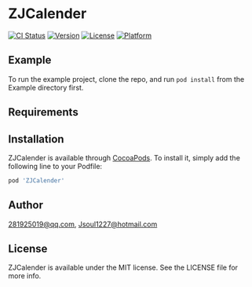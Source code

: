 # ZJCalender

[![CI Status](http://img.shields.io/travis/281925019@qq.com/ZJCalender.svg?style=flat)](https://travis-ci.org/281925019@qq.com/ZJCalender)
[![Version](https://img.shields.io/cocoapods/v/ZJCalender.svg?style=flat)](http://cocoapods.org/pods/ZJCalender)
[![License](https://img.shields.io/cocoapods/l/ZJCalender.svg?style=flat)](http://cocoapods.org/pods/ZJCalender)
[![Platform](https://img.shields.io/cocoapods/p/ZJCalender.svg?style=flat)](http://cocoapods.org/pods/ZJCalender)

## Example

To run the example project, clone the repo, and run `pod install` from the Example directory first.

## Requirements

## Installation

ZJCalender is available through [CocoaPods](http://cocoapods.org). To install
it, simply add the following line to your Podfile:

```ruby
pod 'ZJCalender'
```

## Author

281925019@qq.com, Jsoul1227@hotmail.com

## License

ZJCalender is available under the MIT license. See the LICENSE file for more info.
